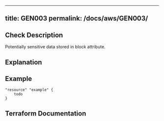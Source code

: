 
---
title: GEN003
permalink: /docs/aws/GEN003/
---


## Check Description

Potentially sensitive data stored in block attribute.

## Explanation

## Example

```
"resource" "example" {
	todo
}
```

## Terraform Documentation
